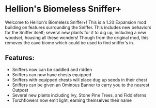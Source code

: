 # Hellion's Biomeless Sniffer+

Welcome to Hellion's Biomeless Sniffer+! This is a 1.20 Expansion mod building on features surrounding the Sniffer. This includes new behaviors for the Sniffer itself; several new plants for it to dig up, including a new woodset, housing all these wonders! Though from the original mod, this removes the cave biome which could be used to find sniffer's in.

## Features:
- Sniffers now can be saddled and ridden
- Sniffers can now have chests equipped
- Sniffers with equipped chests will place dug up seeds in their chest
- Sniffers can be given an Ominous Banner to carry you to the nearest Outpost
- Several new plants including Ivy, Stone Pine Trees, and Fiddleferns
- Torchflowers now emit light, earning themselves their name
